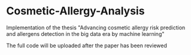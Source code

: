 # Cosmetic-Allergy-Analysis
Implementation of the thesis "Advancing cosmetic allergy risk prediction and allergens detection in the big data era by machine learning"

The full code will be uploaded after the paper has been reviewed
